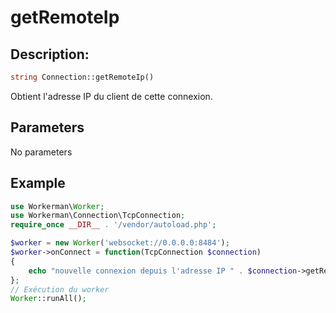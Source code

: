 # getRemoteIp
## Description:
```php
string Connection::getRemoteIp()
```

Obtient l'adresse IP du client de cette connexion.

## Parameters
No parameters

## Example

```php
use Workerman\Worker;
use Workerman\Connection\TcpConnection;
require_once __DIR__ . '/vendor/autoload.php';

$worker = new Worker('websocket://0.0.0.0:8484');
$worker->onConnect = function(TcpConnection $connection)
{
    echo "nouvelle connexion depuis l'adresse IP " . $connection->getRemoteIp() . "\n";
};
// Exécution du worker
Worker::runAll();
```

